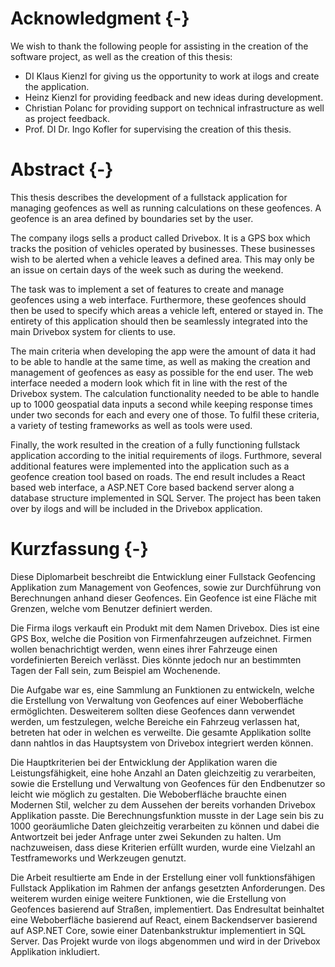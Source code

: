 # Acknowledgment {-}
We wish to thank the following people for assisting in the creation of the software project, as well as the creation of this thesis:

- DI Klaus Kienzl for giving us the opportunity to work at ilogs and create the application.
- Heinz Kienzl for providing feedback and new ideas during development.
- Christian Polanc for providing support on technical infrastructure as well as project feedback.
- Prof. DI Dr. Ingo Kofler for supervising the creation of this thesis.


# Abstract {-}
This thesis describes the development of a fullstack application for managing geofences as well as running calculations on these geofences. A geofence is an area defined by boundaries set by the user.

The company ilogs sells a product called Drivebox. It is a GPS box which tracks the position of vehicles operated by businesses. These businesses wish to be alerted when a vehicle leaves a defined area. This may only be an issue on certain days of the week such as during the weekend.

The task was to implement a set of features to create and manage geofences using a web interface. Furthermore, these geofences should then be used to specify which areas a vehicle left, entered or stayed in. The entirety of this application should then be seamlessly integrated into the main Drivebox system for clients to use.

The main criteria when developing the app were the amount of data it had to be able to handle at the same time, as well as making the creation and management of geofences as easy as possible for the end user. The web interface needed a modern look which fit in line with the rest of the Drivebox system. The calculation functionality needed to be able to handle up to 1000 geospatial data inputs a second while keeping response times under two seconds for each and every one of those. To fulfil these criteria, a variety of testing frameworks as well as tools were used.

Finally, the work resulted in the creation of a fully functioning fullstack application according to the initial requirements of ilogs. Furthmore, several additional features were implemented into the application such as a geofence creation tool based on roads. The end result includes a React based web interface, a ASP.NET Core based backend server along a database structure implemented in SQL Server. The project has been taken over by ilogs and will be included in the Drivebox application.

# Kurzfassung {-}
Diese Diplomarbeit beschreibt die Entwicklung einer Fullstack Geofencing Applikation zum Management von Geofences, sowie zur Durchführung von Berechnungen anhand dieser Geofences. Ein Geofence ist eine Fläche mit Grenzen, welche vom Benutzer definiert werden.

Die Firma ilogs verkauft ein Produkt mit dem Namen Drivebox. Dies ist eine GPS Box, welche die Position von Firmenfahrzeugen aufzeichnet. Firmen wollen benachrichtigt werden, wenn eines ihrer Fahrzeuge einen vordefinierten Bereich verlässt. Dies könnte jedoch nur an bestimmten Tagen der Fall sein, zum Beispiel am Wochenende.

Die Aufgabe war es, eine Sammlung an Funktionen zu entwickeln, welche die Erstellung von Verwaltung von Geofences auf einer Weboberfläche ermöglichten. Desweiterem sollten diese Geofences dann verwendet werden, um festzulegen, welche Bereiche ein Fahrzeug verlassen hat, betreten hat oder in welchen es verweilte. Die gesamte Applikation sollte dann nahtlos in das Hauptsystem von Drivebox integriert werden können.

Die Hauptkriterien bei der Entwicklung der Applikation waren die Leistungsfähigkeit, eine hohe Anzahl an Daten gleichzeitig zu verarbeiten, sowie die Erstellung und Verwaltung von Geofences für den Endbenutzer so leicht wie möglich zu gestalten. Die Weboberfläche brauchte einen Modernen Stil, welcher zu dem Aussehen der bereits vorhanden Drivebox Applikation passte. Die Berechnungsfunktion musste in der Lage sein bis zu 1000 georäumliche Daten gleichzeitig verarbeiten zu können und dabei die Antwortzeit bei jeder Anfrage unter zwei Sekunden zu halten. Um nachzuweisen, dass diese Kriterien erfüllt wurden, wurde eine Vielzahl an Testframeworks und Werkzeugen genutzt.

Die Arbeit resultierte am Ende in der Erstellung einer voll funktionsfähigen Fullstack Applikation im Rahmen der anfangs gesetzten Anforderungen. Des weiterem wurden einige weitere Funktionen, wie die Erstellung von Geofences basierend auf Straßen, implementiert. Das Endresultat beinhaltet eine Weboberfläche basierend auf React, einem Backendserver basierend auf ASP.NET Core, sowie einer Datenbankstruktur implementiert in SQL Server. Das Projekt wurde von ilogs abgenommen und wird in der Drivebox Applikation inkludiert.